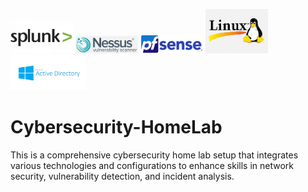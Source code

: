 <p>
  <img src="images/splunk-logo.webp" alt="Splunk" width="100"/>
  <img src="images/nessus-logo.png" alt="Splunk" width="100"/>
  <img src="images/pfsense-logo.png" alt="Splunk" width="100"/>
  <img src="images/linux-logo.png" alt="Splunk" width="100"/>
  <img src="images/ad-logo.webp" alt="Python" width="120"/>
</p>

# Cybersecurity-HomeLab
This is a comprehensive cybersecurity home lab setup that integrates various technologies and configurations to enhance skills in network security, vulnerability detection, and incident analysis. 
